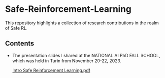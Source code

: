 # Safe-Reinforcement-Learning
This repository highlights a collection of research contributions in the realm of Safe RL.

## Contents
- The presentation slides I shared at the NATIONAL AI PhD FALL SCHOOL, which was held in Turin from November 20-22, 2023.
  
  [Intro Safe Reinforcement Learning.pdf](https://github.com/MarioFiorino/Safe-Reinforcement-Learning/blob/main/Intro%20Safe%20Reinforcement%20Learning%20.pdf)
